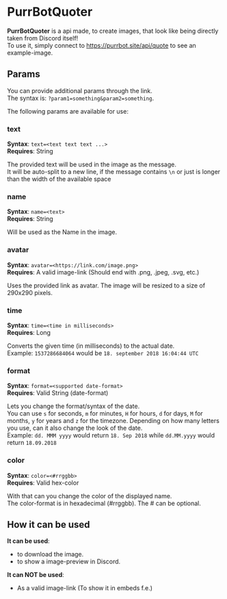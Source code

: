 # PurrBotQuoter
**PurrBotQuoter** is a api made, to create images, that look like being directly taken from Discord itself!  
To use it, simply connect to https://purrbot.site/api/quote to see an example-image.

## Params
You can provide additional params through the link.  
The syntax is: `?param1=something&param2=something`.

The following params are available for use:

### text
**Syntax**: `text=<text text text ...>`  
**Requires**: String

The provided text will be used in the image as the message.  
It will be auto-split to a new line, if the message contains `\n` or just is longer than the width of the available space

### name
**Syntax**: `name=<text>`  
**Requires**: String

Will be used as the Name in the image.

### avatar
**Syntax**: `avatar=<https://link.com/image.png>`  
**Requires**: A valid image-link (Should end with .png, .jpeg, .svg, etc.)

Uses the provided link as avatar. The image will be resized to a size of 290x290 pixels.

### time
**Syntax**: `time=<time in milliseconds>`  
**Requires**: Long

Converts the given time (in milliseconds) to the actual date.  
Example: `1537286684064` would be `18. september 2018 16:04:44 UTC`

### format
**Syntax**: `format=<supported date-format>`  
**Requires**: Valid String (date-format)

Lets you change the format/syntax of the date.  
You can use `s` for seconds, `m` for minutes, `H` for hours, `d` for days, `M` for months, `y` for years and `z` for the timezone.
Depending on how many letters you use, can it also change the look of the date.  
Example: `dd. MMM yyyy` would return `18. Sep 2018` while `dd.MM.yyyy` would return `18.09.2018`

### color
**Syntax**: `color=<#rrggbb>`  
**Requires**: Valid hex-color

With that can you change the color of the displayed name.  
The color-format is in hexadecimal (#rrggbb). The # can be optional.

## How it can be used
**It can be used**:
- to download the image.
- to show a image-preview in Discord.

**It can NOT be used**:
- As a valid image-link (To show it in embeds f.e.)
